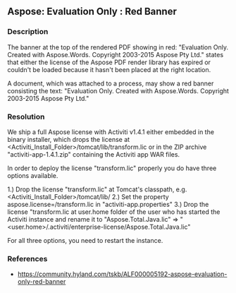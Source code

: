 ## Aspose: Evaluation Only : Red Banner

### Description
The banner at the top of the rendered PDF showing in red:  "Evaluation Only. Created with Aspose.Words. Copyright 2003-2015 Aspose Pty Ltd." states that either the license of the Aspose PDF render library has expired or couldn't be loaded because it hasn't been placed at the right location.


A document, which was attached to a process, may show a red banner consisting the text: "Evaluation Only. Created with Aspose.Words. Copyright 2003-2015 Aspose Pty Ltd."

### Resolution
We ship a full Aspose license with Activiti v1.4.1 either embedded in the binary installer, which drops the license at <Activiti_Install_Folder>/tomcat/lib/transform.lic or in the ZIP archive "activiti-app-1.4.1.zip" containing the Activiti app WAR files.

In order to deploy the license "transform.lic" properly you do have three options available.

1.) Drop the license "transform.lic" at Tomcat's classpath, e.g. <Activiti_Install_Folder>/tomcat/lib/
2.) Set the property aspose.license=<Path to folder containing the license>/transform.lic in "activiti-app.properties"
3.) Drop the license "transform.lic at user.home folder of the user who has started the Activiti instance and rename it to "Aspose.Total.Java.lic" => "<user.home>/.activiti/enterprise-license/Aspose.Total.Java.lic"

For all three options, you need to restart the instance.

### References
* https://community.hyland.com/tskb/ALF000005192-aspose-evaluation-only-red-banner
